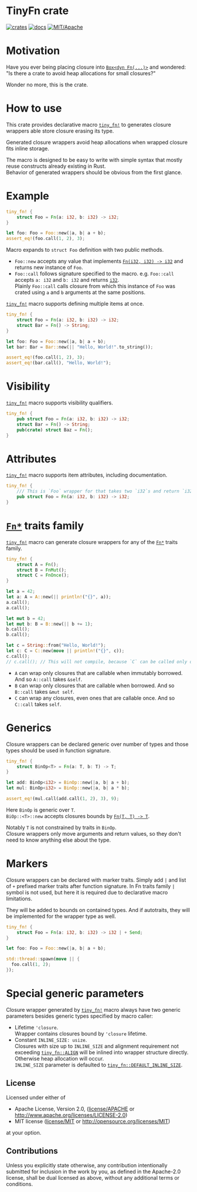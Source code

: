 # TinyFn crate

[![crates](https://img.shields.io/crates/v/tiny-fn.svg?style=for-the-badge&label=tiny-fn)](https://crates.io/crates/tiny-fn)
[![docs](https://img.shields.io/badge/docs.rs-tiny--fn-66c2a5?style=for-the-badge&labelColor=555555&logoColor=white)](https://docs.rs/tiny-fn)
[![MIT/Apache](https://img.shields.io/badge/license-MIT%2FApache-blue.svg?style=for-the-badge)](COPYING)

# Motivation

Have you ever being placing closure into [`Box<dyn Fn(...)>`] and wondered:
"Is there a crate to avoid heap allocations for small closures?"

Wonder no more, this is the crate.

# How to use

This crate provides declarative macro [`tiny_fn!`] to generates closure wrappers
able store closure erasing its type.

Generated closure wrappers avoid heap allocations when wrapped closure fits inline storage.

The macro is designed to be easy to write with simple syntax that mostly reuse constructs already existing in Rust.\
Behavior of generated wrappers should be obvious from the first glance.

# Example

```rust
tiny_fn! {
    struct Foo = Fn(a: i32, b: i32) -> i32;
}

let foo: Foo = Foo::new(|a, b| a + b);
assert_eq!(foo.call(1, 2), 3);
```

Macro expands to `struct Foo` definition with two public methods.

* `Foo::new` accepts any value that implements [`Fn(i32, i32) -> i32`] and returns new instance of `Foo`.
* `Foo::call` follows signature specified to the macro. e.g. `Foo::call` accepts `a: i32` and `b: i32` and returns [`i32`].\
  Plainly `Foo::call` calls closure from which this instance of `Foo` was crated using `a` and `b` arguments at the same positions.

[`tiny_fn!`] macro supports defining multiple items at once.

```rust
tiny_fn! {
    struct Foo = Fn(a: i32, b: i32) -> i32;
    struct Bar = Fn() -> String;
}

let foo: Foo = Foo::new(|a, b| a + b);
let bar: Bar = Bar::new(|| "Hello, World!".to_string());

assert_eq!(foo.call(1, 2), 3);
assert_eq!(bar.call(), "Hello, World!");
```

# Visibility

[`tiny_fn!`] macro supports visibility qualifiers.

```rust
tiny_fn! {
    pub struct Foo = Fn(a: i32, b: i32) -> i32;
    struct Bar = Fn() -> String;
    pub(crate) struct Baz = Fn();
}
```

# Attributes

[`tiny_fn!`] macro supports item attributes, including documentation.

```rust
tiny_fn! {
    /// This is `Foo` wrapper for that takes two `i32`s and return `i32`.
    pub struct Foo = Fn(a: i32, b: i32) -> i32;
}
```

# [`Fn*`] traits family

[`tiny_fn!`] macro can generate closure wrappers for any of the [`Fn*`] traits family.

```rust
tiny_fn! {
    struct A = Fn();
    struct B = FnMut();
    struct C = FnOnce();
}

let a = 42;
let a: A = A::new(|| println!("{}", a));
a.call();
a.call();

let mut b = 42;
let mut b: B = B::new(|| b += 1);
b.call();
b.call();

let c = String::from("Hello, World!");
let c: C = C::new(move || println!("{}", c));
c.call();
// c.call(); // This will not compile, because `C` can be called only once.
```

* `A` can wrap only closures that are callable when immutably borrowed. And so `A::call` takes `&self`.
* `B` can wrap only closures that are callable when borrowed. And so `B::call` takes `&mut self`.
* `C` can wrap any closures, even ones that are callable once. And so `C::call` takes `self`.

# Generics

Closure wrappers can be declared generic over number of types and those types should be used in function signature.

```rust
tiny_fn! {
    struct BinOp<T> = Fn(a: T, b: T) -> T;
}

let add: BinOp<i32> = BinOp::new(|a, b| a + b);
let mul: BinOp<i32> = BinOp::new(|a, b| a * b);

assert_eq!(mul.call(add.call(1, 2), 3), 9);
```

Here `BinOp` is generic over `T`.\
`BiOp::<T>::new` accepts closures bounds by [`Fn(T, T) -> T`].

Notably `T` is not constrained by traits in `BinOp`.\
Closure wrappers only move arguments and return values, so they don't need to know anything else about the type.

# Markers

Closure wrappers can be declared with marker traits.
Simply add `|` and list of `+` prefixed marker traits after function signature.
In Fn traits family `|` symbol is not used, but here it is required due to declarative macro limitations.

They will be added to bounds on contained types.
And if autotraits, they will be implemented for the wrapper type as well.

```rust
tiny_fn! {
    struct Foo = Fn(a: i32, b: i32) -> i32 | + Send;
}

let foo: Foo = Foo::new(|a, b| a + b);

std::thread::spawn(move || {
  foo.call(1, 2);
});
```

# Special generic parameters

Closure wrapper generated by [`tiny_fn!`] macro always have two generic parameters besides generic types specified by macro caller:
* Lifetime `'closure`.\
  Wrapper contains closures bound by `'closure` lifetime.
* Constant `INLINE_SIZE: usize`.\
  Closures with size up to `INLINE_SIZE` and alignment requirement not exceeding [`tiny_fn::ALIGN`] will be inlined into wrapper structure directly.\
  Otherwise heap allocation will occur.\
  `INLINE_SIZE` parameter is defaulted to [`tiny_fn::DEFAULT_INLINE_SIZE`].

[`Box<dyn Fn(...)>`]: https://doc.rust-lang.org/std/boxed/struct.Box.html
[`i32`]: https://doc.rust-lang.org/std/primitive.i32.html
[`tiny_fn!`]: https://docs.rs/tiny-fn/latest/tiny_fn/macro.tiny_fn.html
[`Fn(i32, i32) -> i32`]: https://doc.rust-lang.org/std/ops/trait.Fn.html
[`Fn*`]: https://doc.rust-lang.org/std/ops/trait.Fn.html
[`Fn(T, T) -> T`]: https://doc.rust-lang.org/std/ops/trait.Fn.html
[`tiny_fn::ALIGN`]: https://docs.rs/tiny-fn/latest/tiny_fn/constant.ALIGN.html
[`tiny_fn::DEFAULT_INLINE_SIZE`]: https://docs.rs/tiny-fn/latest/tiny_fn/constant.DEFAULT_INLINE_SIZE.html

## License

Licensed under either of

* Apache License, Version 2.0, ([license/APACHE](license/APACHE) or http://www.apache.org/licenses/LICENSE-2.0)
* MIT license ([license/MIT](license/MIT) or http://opensource.org/licenses/MIT)

at your option.

## Contributions

Unless you explicitly state otherwise, any contribution intentionally submitted for inclusion in the work by you, as defined in the Apache-2.0 license, shall be dual licensed as above, without any additional terms or conditions.
